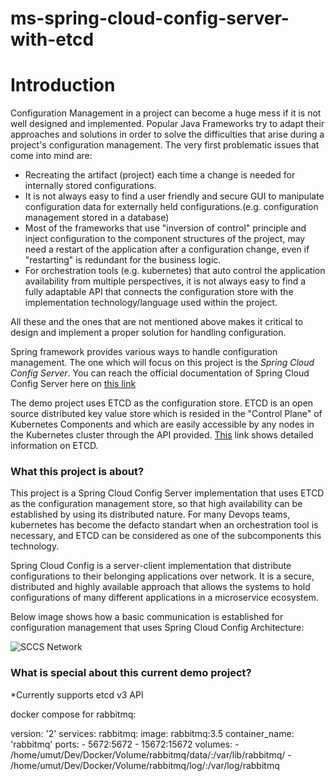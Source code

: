 # ms-spring-cloud-config-server-with-etcd

# Introduction

Configuration Management in a project can become a huge mess if it is not well designed and implemented. Popular Java Frameworks try to adapt their approaches and solutions in order to solve the difficulties that arise during a project's configuration management. The very first problematic issues that come into mind are:

* Recreating the artifact (project) each time a change is needed for internally stored configurations.
* It is not always easy to find a user friendly and secure GUI to manipulate configuration data for externally held configurations.(e.g. configuration management stored in a database)
* Most of the frameworks that use "inversion of control" principle and inject configuration to the component structures of the project, may need a restart of the application after a configuration change, even if "restarting" is redundant for the business logic.
* For orchestration tools (e.g. kubernetes) that auto control the application availability from multiple perspectives,  it is not always easy to find a fully adaptable API that connects the configuration store with the implementation technology/language used within the project.

All these and the ones that are not mentioned above makes it critical to design and implement a proper solution for handling configuration.

Spring framework provides various ways to handle configuration management. The one which will focus on this project is the *Spring Cloud Config Server*. You can reach the official documentation of Spring Cloud Config Server here on [this link](https://cloud.spring.io/spring-cloud-config/multi/multi__spring_cloud_config_server.html)

The demo project uses ETCD as the configuration store. ETCD is an open source distributed key value store which is resided in the "Control Plane" of Kubernetes Components and which are easily accessible by any nodes in the Kubernetes cluster through the API provided. [This](https://etcd.io/docs/) link shows detailed information on ETCD.

### What this project is about?

This project is a Spring Cloud Config Server implementation that uses ETCD as the configuration management store, so that high availability can be established by using its distributed nature. For many Devops teams, kubernetes has become the defacto standart when an orchestration tool is necessary, and ETCD can be considered as one of the subcomponents this technology.

Spring Cloud Config is a server-client implementation that distribute configurations to their belonging applications over network. It is a secure, distributed and highly available approach that allows the systems to hold configurations of many different applications in a microservice ecosystem. 

Below image shows how a basic communication is established for configuration management that uses Spring Cloud Config Architecture:

![SCCS Network](https://github.com/csumutaskin/project-docs/blob/main/ms-spring-cloud-config-server-with-etcd/Design/UML/NetworkDiagrams/SCCS%20Very%20Basic%20Network%20Diagram.jpg?raw=true)

### What is special about this current demo project?




*Currently supports etcd v3 API

docker compose for rabbitmq:

version: '2'
services:
  rabbitmq:
    image: rabbitmq:3.5
    container_name: 'rabbitmq'
    ports:
      - 5672:5672
      - 15672:15672
    volumes:
      - /home/umut/Dev/Docker/Volume/rabbitmq/data/:/var/lib/rabbitmq/
      - /home/umut/Dev/Docker/Volume/rabbitmq/log/:/var/log/rabbitmq
